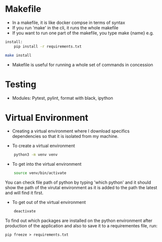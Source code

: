 # Makefile

- In a makefile, it is like docker compse in terms of syntax
- If you run 'make' in the cli, it runs the whole makefile
- If you want to run one part of the makefile, you type make {name} e.g.

```bash
install:
    pip install -r requirements.txt
```

```bash
make install
```
- Makefile is useful for running a whole set of commands in concession

# Testing

- Modules: Pytest, pylint, format with black, ipython

# Virtual Environment

- Creating a virtual environment where I download specifics dependencies so that it is isolated from my machine.

- To create a virtual environment

```bash
    python3 -m venv venv
```

- To get into the virtual environment

```bash
    source venv/bin/activate
```

You can check file path of python by typing 'which python' and it should show the path of the virutal environment as it is added to the path the latest and will find it first.

- To get out of the virtual environment

```bash
    deactivate
```

To find out which packages are installed on the python environment after production of the application and also to save it to a requirementes file,
run:

```
pip freeze > requirements.txt
```
